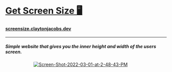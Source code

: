 # [Get Screen Size 🖥️](https://screensize.claytonjacobs.dev)

#### [screensize.claytonjacobs.dev](https://screensize.claytonjacobs.dev)

---

##### Simple website that gives you the inner height and width of the users screen.

<a style="  display: block;
  margin-left: auto;
  margin-right: auto;
  width: 65%;" href="https://ibb.co/xmDKQ1Z">
<img src="https://i.ibb.co/WD6N1kC/Screen-Shot-2022-03-01-at-2-48-43-PM.png" alt="Screen-Shot-2022-03-01-at-2-48-43-PM" style="border-radius:3%">
</a>

